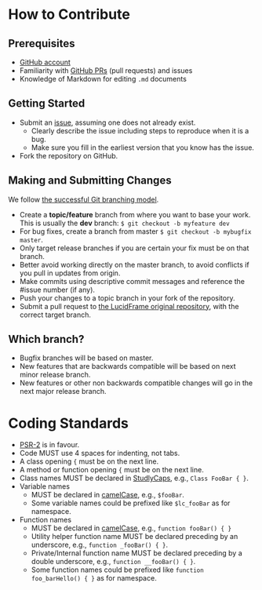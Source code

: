 # How to Contribute

## Prerequisites

- [GitHub account](https://github.com/signup/free)
- Familiarity with [GitHub PRs](https://help.github.com/articles/using-pull-requests) (pull requests) and issues
- Knowledge of Markdown for editing `.md` documents

## Getting Started

- Submit an [issue](https://github.com/cithukyaw/LucidFrame/issues), assuming one does not already exist.
  - Clearly describe the issue including steps to reproduce when it is a bug.
  - Make sure you fill in the earliest version that you know has the issue.
- Fork the repository on GitHub.


## Making and Submitting Changes

We follow [the successful Git branching model](http://nvie.com/posts/a-successful-git-branching-model/).

- Create a **topic/feature** branch from where you want to base your work. This is usually the **dev** branch: `$ git checkout -b myfeature dev`
- For bug fixes, create a branch from master `$ git checkout -b mybugfix master`.
- Only target release branches if you are certain your fix must be on that branch.
- Better avoid working directly on the master branch, to avoid conflicts if you pull in updates from origin.
- Make commits using descriptive commit messages and reference the #issue number (if any).
- Push your changes to a topic branch in your fork of the repository.
- Submit a pull request to [the LucidFrame original repository](github.com/cithukyaw/LucidFrame), with the correct target branch.

## Which branch?

- Bugfix branches will be based on master.
- New features that are backwards compatible will be based on next minor release branch.
- New features or other non backwards compatible changes will go in the next major release branch.

# Coding Standards

- [PSR-2](http://www.php-fig.org/psr/psr-2/) is in favour.
- Code MUST use 4 spaces for indenting, not tabs.
- A class opening `{` must be on the next line.
- A method or function opening `{` must be on the next line.
- Class names MUST be declared in [StudlyCaps](http://en.wikipedia.org/wiki/CamelCase), e.g., `Class FooBar { }`.
- Variable names
  - MUST be declared in [camelCase](http://en.wikipedia.org/wiki/CamelCase), e.g., `$fooBar`.
  - Some variable names could be prefixed like `$lc_fooBar` as for namespace.
- Function names
  - MUST be declared in [camelCase](http://en.wikipedia.org/wiki/CamelCase), e.g., `function fooBar() { }`
  - Utility helper function name MUST be declared preceding by an underscore, e.g., `function _fooBar() { }`.
  - Private/Internal function name MUST be declared preceding by a double underscore, e.g., `function __fooBar() { }`.
  - Some function names could be prefixed like `function foo_barHello() { }` as for namespace.
